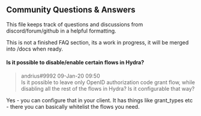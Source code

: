## Community Questions & Answers

This file keeps track of questions and discussions from discord/forum/github in a helpful formatting.

This is not a finished FAQ section, its a work in progress, it will be merged into /docs when ready.



#### Is it possible to disable/enable certain flows in Hydra?

>andrius#9992  09-Jan-20 09:50    
>Is it possible to leave only OpenID authorization code grant flow, while disabling all the rest of the flows in Hydra? Is it configurable that way?   

Yes - you can configure that in your client.
It has things like grant_types etc - there you can basically whitelist the flows you need.
